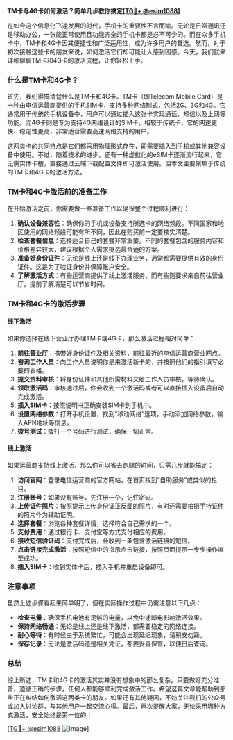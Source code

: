 **TM卡与4G卡如何激活？简单几步教你搞定[[TG💪+ @esim1088](https://t.me/s/esim1088)]**

在如今这个信息化飞速发展的时代，手机卡的重要性不言而喻。无论是日常通讯还是移动办公，一张能正常使用且功能齐全的手机卡都是必不可少的。而在众多手机卡中，TM卡和4G卡因其便捷性和广泛适用性，成为许多用户的首选。然而，对于初次接触这些卡的朋友来说，如何激活它们却可能让人感到困惑。今天，我们就来详细聊聊TM卡和4G卡的激活流程，让你轻松上手。

### 什么是TM卡和4G卡？

首先，我们得搞清楚什么是TM卡和4G卡。TM卡（即Telecom Mobile Card）是一种由电信运营商提供的手机SIM卡，支持多种网络制式，包括2G、3G和4G。它通常用于传统的手机设备中，用户可以通过插入这张卡实现通话、短信以及上网等功能。而4G卡则是专为支持4G网络设计的SIM卡，相较于传统卡，它的网速更快、稳定性更高，非常适合需要高速网络支持的用户。

这两类卡的共同特点是它们都采用物理形式存在，即需要插入到手机或其他兼容设备中使用。不过，随着技术的进步，还有一种虚拟化的eSIM卡逐渐流行起来，它无需实体卡槽，直接通过云端下载配置文件即可激活使用。但本文主要聚焦于传统的TM卡和4G卡的激活方法。

### TM卡和4G卡激活前的准备工作

在开始激活之前，你需要做一些准备工作以确保整个过程顺利进行：

1. **确认设备兼容性**：确保你的手机或设备支持所选卡的网络频段。不同国家和地区使用的网络频段可能有所不同，因此在购买前一定要核实清楚。
2. **检查套餐信息**：选择适合自己的套餐非常重要。不同的套餐包含的服务内容和价格差异较大，建议根据个人需求挑选最合适的方案。
3. **准备好身份证件**：无论是线上还是线下办理业务，通常都需要提供有效的身份证件。这是为了验证身份并保障账户安全。
4. **了解激活方式**：有些运营商提供了线上激活服务，而有些则要求亲自前往营业厅。提前了解清楚可以节省时间。

### TM卡和4G卡的激活步骤

#### 线下激活

如果你选择在线下营业厅办理TM卡或4G卡，那么激活过程相对简单：

1. **前往营业厅**：携带好身份证件及相关资料，前往最近的电信运营商营业网点。
2. **咨询工作人员**：向工作人员说明你是来激活新卡的，并按照他们的指引填写必要的表格。
3. **提交资料审核**：将身份证件和其他所需材料交给工作人员审核，等待确认。
4. **领取激活码**：审核通过后，你会收到一个激活码或者可以直接插入设备后自动完成激活。
5. **插入SIM卡**：按照说明书正确安装SIM卡到手机中。
6. **设置网络参数**：打开手机设置，找到“移动网络”选项，手动添加网络参数，输入APN地址等信息。
7. **拨号测试**：拨打一个号码进行测试，确保一切正常。

#### 线上激活

如果运营商支持线上激活，那么你可以省去跑腿的时间，只需几步就能搞定：

1. **访问官网**：登录电信运营商的官方网站，在首页找到“自助服务”或类似的栏目。
2. **注册账号**：如果没有账号，先注册一个，记住密码。
3. **上传证件照片**：按照提示上传身份证正反面的照片，有时还需要拍摄手持证件的照片作为辅助证明。
4. **选择套餐**：浏览各种套餐详情，选择符合自己需求的一个。
5. **支付费用**：通过银行卡、支付宝等方式支付相应的费用。
6. **接收短信验证码**：支付完成后，会收到一条包含激活链接的短信。
7. **点击链接完成激活**：按照短信中的指示点击链接，按照页面提示一步步操作直至成功。
8. **插入SIM卡**：收到实体卡后，插入手机并重启设备即可。

### 注意事项

虽然上述步骤看起来简单明了，但在实际操作过程中仍需注意以下几点：

- **检查电量**：确保手机电池有足够的电量，以免中途断电影响激活效果。
- **保持网络畅通**：无论是线上还是线下激活，都需要稳定的网络连接。
- **耐心等待**：有时候由于系统繁忙，可能会出现延迟现象，请稍安勿躁。
- **保存记录**：无论是激活码还是相关凭证，都要妥善保管，以便日后查询。

### 总结

综上所述，TM卡和4G卡的激活其实并没有想象中的那么复杂。只要做好充分准备，遵循正确的步骤，任何人都能够顺利完成激活工作。希望这篇文章能帮助到那些正在纠结如何激活这两类卡的朋友。如果还有其他疑问，不妨关注我们的公众号或加入讨论群，与其他用户一起交流心得。最后，再次提醒大家，无论采用哪种方式激活，安全始终是第一位的！

[[TG💪+ @esim1088](https://t.me/s/esim1088) ![Image](https://i.postimg.cc/4NQfJmqS/Snipaste-2025-05-13-00-14-12.png)]
